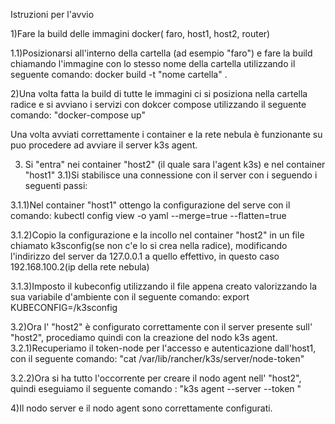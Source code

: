 Istruzioni per l'avvio 

1)Fare la build delle immagini docker( faro, host1, host2, router)

1.1)Posizionarsi all'interno della cartella (ad esempio "faro") e fare la build chiamando l'immagine con lo stesso nome della cartella utilizzando il seguente comando: docker build -t "nome cartella" . 

2)Una volta fatta la build di tutte le immagini ci si posiziona nella cartella radice e si avviano i servizi con dokcer compose utilizzando il seguente comando: "docker-compose up"

 Una volta avviati correttamente i container e la rete nebula è funzionante su puo procedere ad avviare il server k3s agent.
 
3) Si "entra" nei container "host2" (il quale sara l'agent k3s) e nel container "host1"
3.1)Si stabilisce una connessione con il server con i seguendo i seguenti passi:

3.1.1)Nel container "host1" ottengo la configurazione del serve con il comando: kubectl config view -o yaml --merge=true --flatten=true

3.1.2)Copio la configurazione e la incollo nel container "host2" in un file chiamato k3sconfig(se non c'e lo si crea nella radice), modificando l'indirizzo del server da 127.0.0.1 a quello effettivo, in questo caso 192.168.100.2(ip della rete nebula)

3.1.3)Imposto il kubeconfig utilizzando il file appena creato valorizzando la sua variabile d'ambiente con il seguente comando: 
export KUBECONFIG=/k3sconfig

3.2)Ora l' "host2" è configurato correttamente con il server presente sull' "host2", procediamo quindi con la creazione del nodo k3s agent.
3.2.1)Recuperiamo il token-node per l'accesso e autenticazione  dall'host1,  con il seguente comando: "cat /var/lib/rancher/k3s/server/node-token"

3.2.2)Ora si ha tutto l'occorrente per creare il nodo agent nell' "host2", quindi eseguiamo il seguente comando : "k3s agent --server <ip server> --token <node-token>"

4)Il nodo server e il nodo agent sono correttamente configurati.
